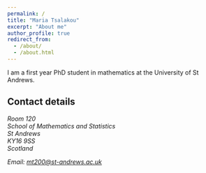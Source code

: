 ```yaml
---
permalink: /
title: "Maria Tsalakou"
excerpt: "About me"
author_profile: true
redirect_from: 
  - /about/
  - /about.html
---
```


I am a first year PhD student in mathematics at the University of St Andrews.

Contact details
------

<address>
  Room 120<br style="line-height:0px;" /> School of Mathematics and Statistics<br style="line-height:0px;" /> St Andrews<br style="line-height:0px;" /> KY16 9SS<br style="line-height:0px;" /> Scotland<br style="line-height:0px;" /> 

Email: mt200@st-andrews.ac.uk

</address>


